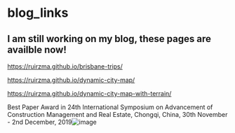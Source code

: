 # blog_links

## I am still working on my blog, these pages are availble now!

https://ruirzma.github.io/brisbane-trips/ 

https://ruirzma.github.io/dynamic-city-map/

https://ruirzma.github.io/dynamic-city-map-with-terrain/

Best Paper Award in 24th International Symposium on Advancement of Construction Management and Real Estate, Chongqi, China, 30th November - 2nd December, 2019![image](https://user-images.githubusercontent.com/38686532/121151478-fbbb8a00-c876-11eb-8517-0294c437ae31.png)


